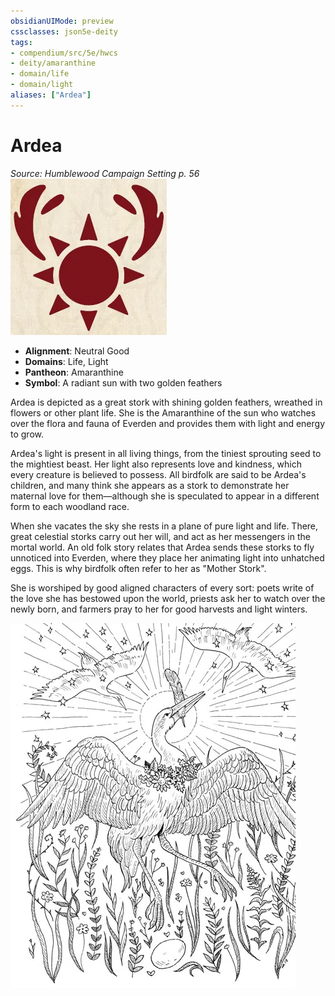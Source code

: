 ```yaml
---
obsidianUIMode: preview
cssclasses: json5e-deity
tags:
- compendium/src/5e/hwcs
- deity/amaranthine
- domain/life
- domain/light
aliases: ["Ardea"]
---
```

# Ardea
*Source: Humblewood Campaign Setting p. 56* 
![](https://raw.githubusercontent.com/5etools-mirror-3/5etools-img/main/deities/HWCS/Ardea-Symbol.webp#symbol)

- **Alignment**: Neutral Good
- **Domains**: Life, Light
- **Pantheon**: Amaranthine
- **Symbol**: A radiant sun with two golden feathers

Ardea is depicted as a great stork with shining golden feathers, wreathed in flowers or other plant life. She is the Amaranthine of the sun who watches over the flora and fauna of Everden and provides them with light and energy to grow.

Ardea's light is present in all living things, from the tiniest sprouting seed to the mightiest beast. Her light also represents love and kindness, which every creature is believed to possess. All birdfolk are said to be Ardea's children, and many think she appears as a stork to demonstrate her maternal love for them—although she is speculated to appear in a different form to each woodland race.

When she vacates the sky she rests in a plane of pure light and life. There, great celestial storks carry out her will, and act as her messengers in the mortal world. An old folk story relates that Ardea sends these storks to fly unnoticed into Everden, where they place her animating light into unhatched eggs. This is why birdfolk often refer to her as "Mother Stork".

She is worshiped by good aligned characters of every sort: poets write of the love she has bestowed upon the world, priests ask her to watch over the newly born, and farmers pray to her for good harvests and light winters.

![](https://raw.githubusercontent.com/5etools-mirror-3/5etools-img/main/deities/HWCS/Ardea.webp#center)